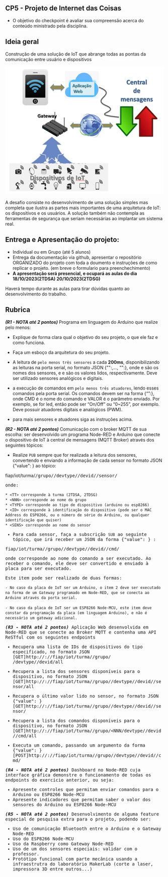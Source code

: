 ## CP5 - Projeto de Internet das Coisas


- O objetivo do checkpoint é avaliar sua compreensão acerca do conteúdo ministrado pela disciplina. 

## Ideia geral

Construção de uma solução de IoT que abrange todas as pontas da comunicação entre usuário e dispositivos

![](diagramablocos.png)


A desafio consiste no desenvolvimento de uma solução simples mas completa que ilustra as partes mais importantes de uma arquitetura de IoT: os dispositivos e os usuários. A solução também não contempla as ferramentas de segurança que seriam necessárias ao implantar um sistema real.


## Entrega e Apresentação do projeto:

- Individual ou em Grupo (até 5 alunos)
- Entrega da documentação via github, apresentar o repositório ORGANIZADO do projeto com toda a doumento e instruções de como replicar o projeto. (em breve o formulario para preenchechimento)
- **A apresentação será presencial, e ocupará as aulas do dia 18/10/2023(2TDSA) 20/10/2023(2TDSG)**

Haverá tempo durante as aulas para tirar dúvidas quanto ao desenvolvimento do trabalho. 


## Rubrica

***(R1 - NOTA até 2 pontos)*** Programa em linguagem do Arduino que realize pelo menos:

 - Explique de forma clara qual o objetivo do seu projeto, o que ele faz e como funciona.
 
 - Faça um esboço da arquitetura do seu projeto. 

 - A leitura de `pelo menos três sensores` a cada **200ms**, disponibilizando as leituras na porta serial, no formato JSON {"<SENS1>":<VALOR1>,..., "<SENSn>":<VALORn>}, onde <SENS1> e <SENSn> são os nomes dos sensores, e <VALOR1> e <VALORn> são os valores lidos, respectivamente. Deve ser utilizado sensores analógicos e digitais.

 - a execução de comandos em `pelo menos três atuadores`, lendo esses comandos pela porta serial. Os comandos devem ser na forma {“<CMD>”:<VALOR>}, onde CMD é o nome do comando e VALOR é o parâmetro enviado. Por exemplo, se <CMD> for led, então <VALOR> pode ser “On/Off” ou “0~255”, por exemplo. Deve possuir atuadores digitais e analógicos (PWM).

 - para mais sensores e atuadores siga as instruções acima.


***(R2 - NOTA até 2 pontos)*** Comunicação com o broker MQTT de sua escolha: ser desenvolvido um programa Node-RED e Arduino que conecte o dispositivo de IoT à central de mensagens (MQTT Broker) através dos seguintes tópicos:

- Realize `PUB` sempre que for realizada a leitura dos sensores, convertendo e enviando a informação de cada sensor no formato JSON {"value": <VALOR>} ao tópico: 
 
fiap/iot/turma/<TT>/grupo/<NNN>/devtype/<TYPE>/devid/<ID>/sensor/<SENS>

onde:

    * <TT> corresponde à turma (2TDSA, 2TDSG)
    * <NNN> corresponde ao nome do grupo
    * <TYPE> corresponde ao tipo de dispositivo (arduino ou esp8266)
    * <ID> corresponde à identificação do dispositivo (pode ser o MAC Address do ESP8266, ou o número de série do Arduino, ou qualquer identificação que quiser)
    * <SENS> corresponde ao nome do sensor

- Para cada sensor, faça a subscrição `SUB` ao seguinte tópico, que irá receber um JSON da forma {"value": <VALOR>} :

fiap/iot/turma/<TT>/grupo/<NNN>/devtype/<TYPE>/devid/<ID>/cmd/<CMD>

onde <CMD> corresponde ao nome do comando a ser executado. Ao receber o comando, ele deve ser convertido e enviado à placa para ser executado.

Este item pode ser realizado de duas formas:

    - No caso da placa de IoT ser um Arduino, o item 2 deve ser executado na forma de um Gateway programado em Node-RED, que se conecta ao Arduino através da porta serial.

    - No caso da placa de IoT ser um ESP8266 Node-MCU, este item deve constar da programação da placa (em linguagem Arduino), e não é necessário um gateway adicional.  



***(R3 - NOTA até 2 pontos)*** Aplicação Web desenvolvida em Node-RED que se conecte ao Broker MQTT e contenha uma API ReSTful com os seguintes endpoints 

- Recupera uma lista de IDs de dispositivos do tipo especificado, no formato JSON
[GET]http://<HOST>:<PORTA>/<PROJNAME>/fiap/iot/turma/<TT>/grupo/ <NNN>/devtype/<TYPE>/devid/all

- Recupera a lista dos sensores disponíveis para o dispositivo, no formato JSON
[GET]http://<HOST>:<PORTA>/<PROJNAME>/fiap/iot/turma/<TT>/grupo/<NNN>/devtype/<TYPE>/devid/<ID>/sensor/all

- Recupera o último valor lido no sensor, no formato JSON {"value": <VALOR>}
[GET]http://<HOST>:<PORTA>/<PROJNAME>/fiap/iot/turma/<TT>/grupo/<NNN>/devtype/<TYPE>/devid/<ID>/sensor/<SENS>

- Recupera a lista dos comandos disponíveis para o dispositivo, no formato JSON
[GET]http://<HOST>:<PORTA>/<PROJNAME>/fiap/iot/turma/<TT>/grupo/<NNN/devtype/<TYPE>/devid/<ID>/cmd/all

- Executa um comando, passando um argumento da forma {"value": <VALOR>} 
[POST]http://<HOST>:<PORTA>/<PROJNAME>/fiap/iot/turma/<TT>/grupo/<NNN>/devtype/<TYPE>/devid/<ID>/cmd/<CMD>

***(R4 - NOTA até 2 pontos)*** Dashboard no Node-RED cuja interface gráfica demonstre o funcionamento de todas os endpoints do exercício anterior, ou seja:

- Apresente controles que permitam enviar comandos para o Arduino ou ESP8266 Node-MCU
- Apresente indicadores que permitam saber o valor dos sensores do Arduino ou ESP8266 Node-MCU

***(R5 - NOTA até 2 pontos)*** Desenvolvimento de alguma feature especial de pesquisa extra para o projeto, podendo ser:

- Uso de comunicação Bluetooth entre o Arduino e o Gateway Node-RED
- Uso do ESP8266 Node-MCU
- Uso da Raspberry como Gateway Node-RED
- Uso de um dos sensores especiais: validar com o professor.
- Protótipo funcional com parte mecânica usando a infraestrutra do laboratório MakerLab (corte a laser, impressora 3D entre outros...)







